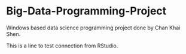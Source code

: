 # Big-Data-Programming-Project
Windows based data science programming project done by Chan Khai Shen. 

This is a line to test connection from RStudio.